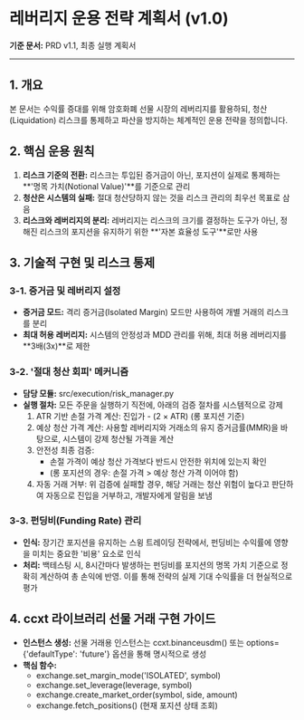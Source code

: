 # 레버리지 운용 전략 계획서 (v1.0)

**기준 문서:** PRD v1.1, 최종 실행 계획서

---

## 1. 개요
본 문서는 수익률 증대를 위해 암호화폐 선물 시장의 레버리지를 활용하되, 청산(Liquidation) 리스크를 통제하고 파산을 방지하는 체계적인 운용 전략을 정의합니다.

## 2. 핵심 운용 원칙
1. **리스크 기준의 전환:** 리스크는 투입된 증거금이 아닌, 포지션이 실제로 통제하는 **'명목 가치(Notional Value)'**를 기준으로 관리
2. **청산은 시스템의 실패:** 절대 청산당하지 않는 것을 리스크 관리의 최우선 목표로 삼음
3. **리스크와 레버리지의 분리:** 레버리지는 리스크의 크기를 결정하는 도구가 아닌, 정해진 리스크의 포지션을 유지하기 위한 **'자본 효율성 도구'**로만 사용

## 3. 기술적 구현 및 리스크 통제

### 3-1. 증거금 및 레버리지 설정
- **증거금 모드:** 격리 증거금(Isolated Margin) 모드만 사용하여 개별 거래의 리스크를 분리
- **최대 허용 레버리지:** 시스템의 안정성과 MDD 관리를 위해, 최대 허용 레버리지를 **3배(3x)**로 제한

### 3-2. '절대 청산 회피' 메커니즘
- **담당 모듈:** src/execution/risk_manager.py
- **실행 절차:** 모든 주문을 실행하기 직전에, 아래의 검증 절차를 시스템적으로 강제
    1. ATR 기반 손절 가격 계산: 진입가 - (2 × ATR) (롱 포지션 기준)
    2. 예상 청산 가격 계산: 사용할 레버리지와 거래소의 유지 증거금률(MMR)을 바탕으로, 시스템이 강제 청산될 가격을 계산
    3. 안전성 최종 검증:
        - 손절 가격이 예상 청산 가격보다 반드시 안전한 위치에 있는지 확인
        - (롱 포지션의 경우: 손절 가격 > 예상 청산 가격 이어야 함)
    4. 자동 거래 거부: 위 검증에 실패할 경우, 해당 거래는 청산 위험이 높다고 판단하여 자동으로 진입을 거부하고, 개발자에게 알림을 보냄

### 3-3. 펀딩비(Funding Rate) 관리
- **인식:** 장기간 포지션을 유지하는 스윙 트레이딩 전략에서, 펀딩비는 수익률에 영향을 미치는 중요한 '비용' 요소로 인식
- **처리:** 백테스팅 시, 8시간마다 발생하는 펀딩비를 포지션의 명목 가치 기준으로 정확히 계산하여 총 손익에 반영. 이를 통해 전략의 실제 기대 수익률을 더 현실적으로 평가

## 4. ccxt 라이브러리 선물 거래 구현 가이드
- **인스턴스 생성:** 선물 거래용 인스턴스는 ccxt.binanceusdm() 또는 options={'defaultType': 'future'} 옵션을 통해 명시적으로 생성
- **핵심 함수:**
    - exchange.set_margin_mode('ISOLATED', symbol)
    - exchange.set_leverage(leverage, symbol)
    - exchange.create_market_order(symbol, side, amount)
    - exchange.fetch_positions() (현재 포지션 상태 조회)
